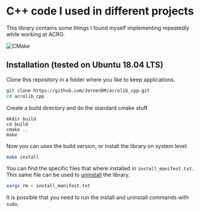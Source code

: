 # C++ code I used in different projects

This library contains some things I found myself implementing repeatedly while working at ACRO.

![CMake](https://github.com/JeroenDM/acrolib_cpp/workflows/CMake/badge.svg)

## Installation (tested on Ubuntu 18.04 LTS)

Clone this repository in a folder where you like to keep applications.
```bash
git clone https://github.com/JeroenDM/acrolib_cpp.git
cd acrolib_cpp
```

Create a build directory and do the standard cmake stuff.
```
mkdir build
cd build
cmake ..
make
```

Now you can uses the build version, or install the library on system level:
```bash
make install
```

You can find the specific files that where installed in `install_manifest.txt`. This same file can be used to [uninstall](https://stackoverflow.com/questions/41471620/cmake-support-make-uninstall) the library.
```bash
xargs rm < install_manifest.txt
```
It is possible that you need to run the install and uninstall commands with `sudo`.
